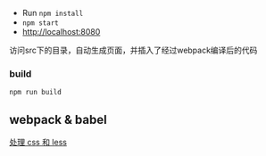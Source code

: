 
- Run `npm install`
- `npm start`
- [http://localhost:8080](http://localhost:8080)

访问src下的目录，自动生成页面，并插入了经过webpack编译后的代码

### build

    npm run build

## webpack & babel
[处理 css 和 less](https://webpack.github.io/docs/stylesheets.html)